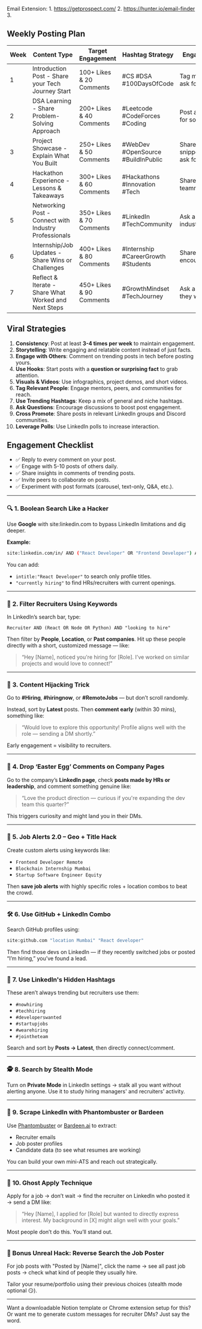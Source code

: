 Email Extension: 1. https://getprospect.com/ 
                 2. https://hunter.io/email-finder
                 3. 

## Weekly Posting Plan

| Week | Content Type | Target Engagement | Hashtag Strategy | Engagement Tactic |
|------|-------------|------------------|----------------|----------------|
| 1 | Introduction Post - Share your Tech Journey Start | 100+ Likes & 20 Comments | #CS #DSA #100DaysOfCode | Tag mentors & peers, ask for advice |
| 2 | DSA Learning - Share Problem-Solving Approach | 200+ Likes & 40 Comments | #Leetcode #CodeForces #Coding | Post a challenge, ask for solutions |
| 3 | Project Showcase - Explain What You Built | 250+ Likes & 50 Comments | #WebDev #OpenSource #BuildInPublic | Share code snippets/screenshots, ask for feedback |
| 4 | Hackathon Experience - Lessons & Takeaways | 300+ Likes & 60 Comments | #Hackathons #Innovation #Tech | Share team pics, tag teammates |
| 5 | Networking Post - Connect with Industry Professionals | 350+ Likes & 70 Comments | #LinkedIn #TechCommunity | Ask a question to industry experts |
| 6 | Internship/Job Updates - Share Wins or Challenges | 400+ Likes & 80 Comments | #Internship #CareerGrowth #Students | Share insights & encourage others |
| 7 | Reflect & Iterate - Share What Worked and Next Steps | 450+ Likes & 90 Comments | #GrowthMindset #TechJourney | Ask audience what they want to see next |

## Viral Strategies

1. **Consistency**: Post at least **3-4 times per week** to maintain engagement.
2. **Storytelling**: Write engaging and relatable content instead of just facts.
3. **Engage with Others**: Comment on trending posts in tech before posting yours.
4. **Use Hooks**: Start posts with a **question or surprising fact** to grab attention.
5. **Visuals & Videos**: Use infographics, project demos, and short videos.
6. **Tag Relevant People**: Engage mentors, peers, and communities for reach.
7. **Use Trending Hashtags**: Keep a mix of general and niche hashtags.
8. **Ask Questions**: Encourage discussions to boost post engagement.
9. **Cross Promote**: Share posts in relevant LinkedIn groups and Discord communities.
10. **Leverage Polls**: Use LinkedIn polls to increase interaction.

## Engagement Checklist

- ✅ Reply to every comment on your post.
- ✅ Engage with 5-10 posts of others daily.
- ✅ Share insights in comments of trending posts.
- ✅ Invite peers to collaborate on posts.
- ✅ Experiment with post formats (carousel, text-only, Q&A, etc.).


---

### 🔍 **1. Boolean Search Like a Hacker**
Use **Google** with site:linkedin.com to bypass LinkedIn limitations and dig deeper.

**Example:**
```bash
site:linkedin.com/in/ AND ("React Developer" OR "Frontend Developer") AND ("hiring" OR "open to work") AND ("Bangalore" OR "Remote")
```

You can add:
- `intitle:"React Developer"` to search only profile titles.
- `"currently hiring"` to find HRs/recruiters with current openings.

---

### 🧠 **2. Filter Recruiters Using Keywords**
In LinkedIn’s search bar, type:

```plaintext
Recruiter AND (React OR Node OR Python) AND "looking to hire"
```

Then filter by **People**, **Location**, or **Past companies**. Hit up these people directly with a short, customized message — like:
> “Hey [Name], noticed you're hiring for [Role]. I’ve worked on similar projects and would love to connect!”

---

### 🧨 **3. Content Hijacking Trick**
Go to **#Hiring**, **#hiringnow**, or **#RemoteJobs** — but don’t scroll randomly.

Instead, sort by **Latest** posts. Then **comment early** (within 30 mins), something like:
> “Would love to explore this opportunity! Profile aligns well with the role — sending a DM shortly.”

Early engagement = visibility to recruiters.

---

### 💬 **4. Drop ‘Easter Egg’ Comments on Company Pages**
Go to the company’s **LinkedIn page**, check **posts made by HRs or leadership**, and comment something genuine like:
> “Love the product direction — curious if you're expanding the dev team this quarter?”

This triggers curiosity and might land you in their DMs.

---

### 🎯 **5. Job Alerts 2.0 – Geo + Title Hack**
Create custom alerts using keywords like:
- `Frontend Developer Remote`
- `Blockchain Internship Mumbai`
- `Startup Software Engineer Equity`

Then **save job alerts** with highly specific roles + location combos to beat the crowd.

---

### 🛠️ **6. Use GitHub + LinkedIn Combo**
Search GitHub profiles using:
```bash
site:github.com "location Mumbai" "React developer"
```

Then find those devs on LinkedIn — if they recently switched jobs or posted “I’m hiring,” you’ve found a lead.

---

### 🧩 **7. Use LinkedIn's Hidden Hashtags**
These aren’t always trending but recruiters use them:
- `#nowhiring`
- `#techhiring`
- `#developerswanted`
- `#startupjobs`
- `#wearehiring`
- `#jointheteam`

Search and sort by **Posts → Latest**, then directly connect/comment.

---

### 🕵️ **8. Search by Stealth Mode**
Turn on **Private Mode** in LinkedIn settings → stalk all you want without alerting anyone. Use it to study hiring managers' and recruiters’ activity.

---

### 🧬 **9. Scrape LinkedIn with Phantombuster or Bardeen**
Use [Phantombuster](https://phantombuster.com/) or [Bardeen.ai](https://www.bardeen.ai/) to extract:
- Recruiter emails
- Job poster profiles
- Candidate data (to see what resumes are working)

You can build your own mini-ATS and reach out strategically.

---

### 🧨 **10. Ghost Apply Technique**
Apply for a job → don’t wait → find the recruiter on LinkedIn who posted it → send a DM like:
> “Hey [Name], I applied for [Role] but wanted to directly express interest. My background in [X] might align well with your goals.”

Most people don’t do this. You’ll stand out.

---

### 🧪 Bonus Unreal Hack: **Reverse Search the Job Poster**
For job posts with "Posted by [Name]", click the name → see all past job posts → check what kind of people they usually hire.

Tailor your resume/portfolio using their previous choices (stealth mode optional 😏).

---

Want a downloadable Notion template or Chrome extension setup for this? Or want me to generate custom messages for recruiter DMs? Just say the word.

